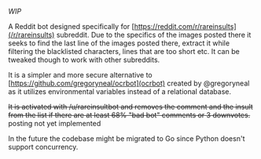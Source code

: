 *WIP*

A Reddit bot designed specifically for [https://reddit.com/r/rareinsults](/r/rareinsults) subreddit. Due to the specifics of the images posted there it seeks to find the last line of the images posted there, extract it while filtering the blacklisted characters, lines that are too short etc.
It can be tweaked though to work with other subreddits. 

It is a simpler and more secure alternative to [https://github.com/gregoryneal/ocrbot](ocrbot) created by @gregoryneal as it utilizes environmental variables instead of a relational database.

~~It is activated with /u/rareinsultbot and removes the comment and the insult from the list if there are at least 68% "bad bot" comments or 3 downvotes.~~ posting not yet implemented

In the future the codebase might be migrated to Go since Python doesn't support concurrency.
